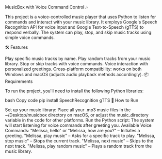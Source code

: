 MusicBox with Voice Command Control 🎶

This project is a voice-controlled music player that uses Python to listen for commands and interact with your music library. It employs Google's Speech Recognition API for voice input and Google Text-to-Speech (gTTS) to respond verbally. The system can play, stop, and skip music tracks using simple voice commands.

🛠 Features

Play specific music tracks by name.
Play random tracks from your music library.
Stop or skip tracks with voice commands.
Voice interaction with personalized greetings.
Cross-platform compatibility: works on both Windows and macOS (adjusts audio playback methods accordingly).
📦 Requirements

To run the project, you'll need to install the following Python libraries:

bash
Copy code
pip install SpeechRecognition gTTS
🚀 How to Run

Set up your music library:
Place all your .mp3 music files in the ~/Desktop/musicbox directory on macOS, or adjust the music_directory variable in the code for other platforms.
Run the Python script:
The system will start listening for voice commands after greeting you.
Available Voice Commands:
"Melissa, hello" or "Melissa, how are you?" – Initiates a greeting.
"Melissa, play music" – Asks for a specific track to play.
"Melissa, stop music" – Stops the current track.
"Melissa, next music" – Skips to the next track.
"Melissa, play random music" – Plays a random track from the music library.
